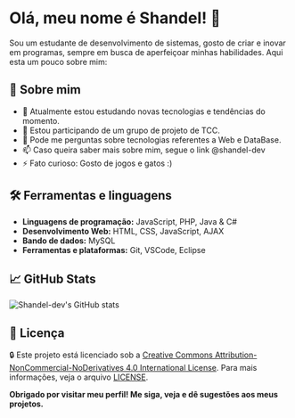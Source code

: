 # Olá, meu nome é Shandel! 👋

Sou um estudante de desenvolvimento de sistemas, gosto de criar e inovar em programas, sempre em busca de aperfeiçoar minhas habilidades. Aqui esta um pouco sobre mim:

## 🚀 Sobre mim

- 🌱 Atualmente estou estudando novas tecnologias e tendências do momento.
- 👯 Estou participando de um grupo de projeto de TCC.
- 💬 Pode me perguntas sobre tecnologias referentes a Web e DataBase.
- 📫 Caso queira saber mais sobre mim, segue o link @shandel-dev
- ⚡ Fato curioso: Gosto de jogos e gatos :)

## 🛠️ Ferramentas e linguagens

- **Linguagens de programação:** JavaScript, PHP, Java & C#
- **Desenvolvimento Web:** HTML, CSS, JavaScript, AJAX
- **Bando de dados:** MySQL
- **Ferramentas e plataformas:** Git, VSCode, Eclipse

## 📈 GitHub Stats

![Shandel-dev's GitHub stats](https://github-readme-stats.vercel.app/api?username=Shandel-dev&show_icons=true&theme=radical)

## 📄 Licença
🔒 Este projeto está licenciado sob a [Creative Commons Attribution-NonCommercial-NoDerivatives 4.0 International License](LICENSE.md). Para mais informações, veja o arquivo [LICENSE]([LICENSE.md](https://github.com/Shandel-dev/stardustPlay?tab=License-1-ov-file)).

__Obrigado por visitar meu perfil! Me siga, veja e dê sugestões aos meus projetos.__
